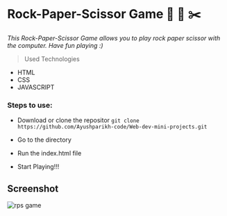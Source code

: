 # Rock-Paper-Scissor Game 🗿 📜 ✂️


*This Rock-Paper-Scissor Game allows you to play rock paper scissor with the computer. Have fun playing :)*

> Used Technologies
- HTML
- CSS
- JAVASCRIPT


### Steps to use: 

- Download or clone the repositor
`
git clone https://github.com/Ayushparikh-code/Web-dev-mini-projects.git
`

- Go to the directory
- Run the index.html file
- Start Playing!!!

## Screenshot 

![rps game](https://user-images.githubusercontent.com/72425181/126103787-ef8f5c8e-cdd6-4a13-8d37-7a7eb9e9a283.png)


